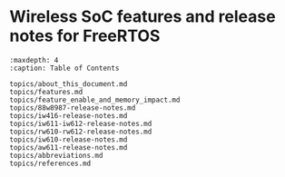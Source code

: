 # Wireless SoC features and release notes for FreeRTOS


```{tocTree}
:maxdepth: 4
:caption: Table of Contents

topics/about_this_document.md
topics/features.md
topics/feature_enable_and_memory_impact.md
topics/88w8987-release-notes.md
topics/iw416-release-notes.md
topics/iw611-iw612-release-notes.md
topics/rw610-rw612-release-notes.md
topics/iw610-release-notes.md
topics/aw611-release-notes.md
topics/abbreviations.md
topics/references.md
``````